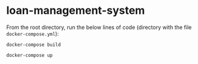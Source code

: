 # loan-management-system

From the root directory, run the below lines of code (directory with the file ```docker-compose.yml```):
```
docker-compose build
```

```
docker-compose up
```
